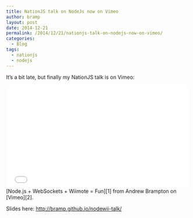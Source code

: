 ```yaml
---
title: NationJS talk on NodeJs now on Vimeo
author: bramp
layout: post
date: 2014-12-21
permalink: /2014/12/21/nationjs-talk-on-nodejs-now-on-vimeo/
categories:
  - Blog
tags:
  - nationjs
  - nodejs
---
```

It&#8217;s a bit late, but finally my NationJS talk is on Vimeo:

<iframe src="//player.vimeo.com/video/93754470" width="500" height="281" frameborder="0" webkitallowfullscreen mozallowfullscreen allowfullscreen></iframe><br>
[Node.js + WebSockets + Wiimote = Fun][1] from Andrew Brampton on [Vimeo][2].

Slides here: <http://bramp.github.io/nodewii-talk/>

 [1]: http://vimeo.com/93754470
 [2]: https://vimeo.com
 